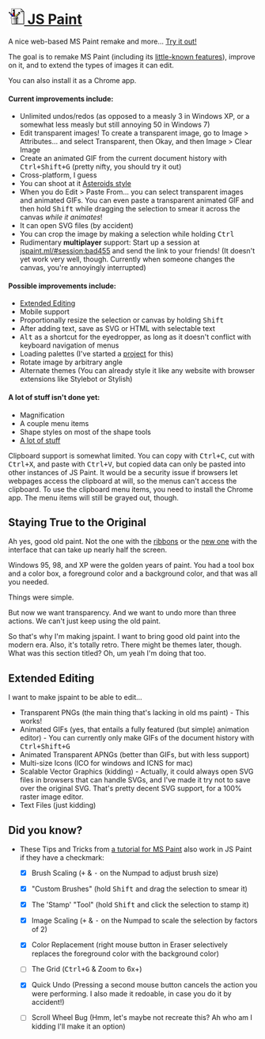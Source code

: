 
# [![](images/icons/32.png) JS Paint](http://1j01.github.io/jspaint/)

A nice web-based MS Paint remake and more...
[Try it out!](http://1j01.github.io/jspaint/)

The goal is to remake MS Paint
(including its [little-known features](#did-you-know)),
improve on it, and to extend the types of images it can edit.

You can also install it as a Chrome app.


#### Current improvements include:

* Unlimited undos/redos (as opposed to a measly 3 in Windows XP, or a somewhat less measly but still annoying 50 in Windows 7)
* Edit transparent images! To create a transparent image,
  go to Image > Attributes... and select Transparent,
  then Okay, and then Image > Clear Image
* Create an animated GIF from the current document history with
  <kbd>Ctrl+Shift+G</kbd> (pretty nifty, you should try it out)
* Cross-platform, I guess
* You can shoot at it [Asteroids style](http://kickassapp.com/)
* When you do Edit > Paste From... you can select transparent images and animated GIFs.
  You can even paste a transparent animated GIF and then
  hold <kbd>Shift</kbd> while dragging the selection to
  smear it across the canvas *while it animates*!
* It can open SVG files (by accident)
* You can crop the image by making a selection while holding <kbd>Ctrl</kbd>
* Rudimentary **multiplayer** support:
  Start up a session at
  [jspaint.ml/#session:bad455](http://1j01.github.io/jspaint/#session:bad455)
  and send the link to your friends!
  (It doesn't yet work very well, though.
  Currently when someone changes the canvas, you're annoyingly interrupted)


#### Possible improvements include:

* [Extended Editing](#extended-editing)
* Mobile support
* Proportionally resize the selection or canvas by holding <kbd>Shift</kbd>
* After adding text, save as SVG or HTML with selectable text
* <kbd>Alt</kbd> as a shortcut for the eyedropper, as long as it doesn't conflict with keyboard navigation of menus
* Loading palettes (I've started a [project](https://github.com/1j01/palette.js/) for this)
* Rotate image by arbitrary angle
* Alternate themes (You can already style it like any website with browser extensions like Stylebot or Stylish)


#### A lot of stuff isn't done yet:

* Magnification
* A couple menu items
* Shape styles on most of the shape tools
* [A lot of stuff](TODO.md)

Clipboard support is somewhat limited.
You can copy with <kbd>Ctrl+C</kbd>, cut with <kbd>Ctrl+X</kbd>, and paste with <kbd>Ctrl+V</kbd>,
but copied data can only be pasted into other instances of JS Paint.
It would be a security issue if browsers let webpages access the clipboard at will, so the menus can't access the clipboard.
To use the clipboard menu items, you need to install the Chrome app.
The menu items will still be grayed out, though.


## Staying True to the Original

Ah yes, good old paint. Not the one with the [ribbons](https://www.google.com/search?tbm=isch&q=ms+paint+windows+7+ribbons&gs_l=img.3...7238.8547.0.8696.8.8.0.0.0.0.121.634.6j2.8.0....0...1c.1.45.img..7.1.84.3kcQ3AxAcpM#facrc=_&imgdii=_&imgrc=9QWxEa18YDeIXM%253A%3BTCC8aIEVP4RP2M%3Bhttp%253A%252F%252Fwinsupersite.com%252Fcontent%252Fcontent%252F126917%252Ffaq%252Fwin7_faq_paint.jpg%3Bhttp%253A%252F%252Fwinsupersite.com%252Farticle%252Ffaqtip%252Fwindows-7-faq%3B720%3B320)
or the [new one](https://www.google.com/search?q=freshpaint&tbm=isch)
with the interface that can take up nearly half the screen.

Windows 95, 98, and XP were the golden years of paint.
You had a tool box and a color box, a foreground color and a background color,
and that was all you needed.

Things were simple.

But now we want transparency.
And we want to undo more than three actions.
We can't just keep using the old paint.

So that's why I'm making jspaint. I want to bring good old paint into the modern era.
Also, it's totally retro. There might be themes later, though.
What was this section titled? Oh, um yeah I'm doing that too.


## Extended Editing

I want to make jspaint to be able to edit...

* Transparent PNGs (the main thing that's lacking in old ms paint) - This works!
* Animated GIFs (yes, that entails a fully featured (but simple) animation editor) - You can currently only make GIFs of the document history with <kbd>Ctrl+Shift+G</kbd>
* Animated Transparent APNGs (better than GIFs, but with less support)
* Multi-size Icons (ICO for windows and ICNS for mac)
* Scalable Vector Graphics (kidding) - Actually, it could always open SVG files in browsers that can handle SVGs, and I've made it try not to save over the original SVG. That's pretty decent SVG support, for a 100% raster image editor.
* Text Files (just kidding)


## Did you know?

* These Tips and Tricks from [a tutorial for MS Paint](http://www.albinoblacksheep.com/tutorial/mspaint)
  also work in JS Paint if they have a checkmark:

	* [x] Brush Scaling (<kbd>+</kbd> & <kbd>-</kbd> on the Numpad to adjust brush size)
	* [x] "Custom Brushes" (hold <kbd>Shift</kbd> and drag the selection to smear it)
	* [x] The 'Stamp' "Tool" (hold <kbd>Shift</kbd> and click the selection to stamp it)
	* [x] Image Scaling (<kbd>+</kbd> & <kbd>-</kbd> on the Numpad to scale the selection by factors of 2)
	* [x] Color Replacement (right mouse button in Eraser selectively replaces the foreground color with the background color)
	* [ ] The Grid (<kbd>Ctrl+G</kbd> & Zoom to 6x+)
	* [x] Quick Undo (Pressing a second mouse button cancels the action you were performing. I also made it redoable, in case you do it by accident!)
	* [ ] Scroll Wheel Bug (Hmm, let's maybe not recreate this? Ah who am I kidding I'll make it an option)

